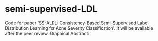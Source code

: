 # semi-supervised-LDL
Code for paper 'SS-ALDL: Consistency-Based Semi-Supervised Label Distribution Learning for Acne Severity Classification'. 
It will be available after the peer review.
Graphical Abstract:
